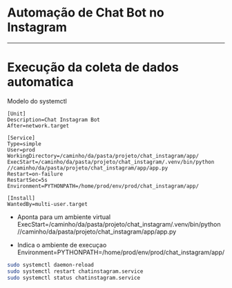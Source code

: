 # Automação de Chat Bot no Instagram

---

# Execução da coleta de dados automatica
Modelo do systemctl
```
[Unit]
Description=Chat Instagram Bot
After=network.target

[Service]
Type=simple
User=prod
WorkingDirectory=/caminho/da/pasta/projeto/chat_instagram/app/
ExecStart=/caminho/da/pasta/projeto/chat_instagram/.venv/bin/python //caminho/da/pasta/projeto/chat_instagram/app/app.py
Restart=on-failure
RestartSec=5s
Environment=PYTHONPATH=/home/prod/env/prod/chat_instagram/app/

[Install]
WantedBy=multi-user.target
```
   
- Aponta para um ambiente virtual   
ExecStart=/caminho/da/pasta/projeto/chat_instagram/.venv/bin/python //caminho/da/pasta/projeto/chat_instagram/app/app.py

- Indica o ambiente de execuçao
Environment=PYTHONPATH=/home/prod/env/prod/chat_instagram/app/


```bash
sudo systemctl daemon-reload
sudo systemctl restart chatinstagram.service
sudo systemctl status chatinstagram.service
```

